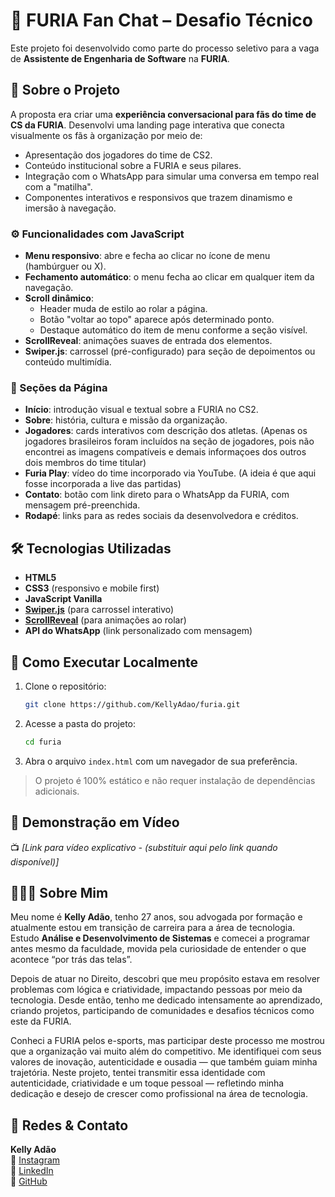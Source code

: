 # 🐺 FURIA Fan Chat – Desafio Técnico

Este projeto foi desenvolvido como parte do processo seletivo para a vaga de **Assistente de Engenharia de Software** na **FURIA**.

## 💬 Sobre o Projeto

A proposta era criar uma **experiência conversacional para fãs do time de CS da FURIA**. Desenvolvi uma landing page interativa que conecta visualmente os fãs à organização por meio de:

- Apresentação dos jogadores do time de CS2.
- Conteúdo institucional sobre a FURIA e seus pilares.
- Integração com o WhatsApp para simular uma conversa em tempo real com a "matilha".
- Componentes interativos e responsivos que trazem dinamismo e imersão à navegação.

### ⚙️ Funcionalidades com JavaScript

- **Menu responsivo**: abre e fecha ao clicar no ícone de menu (hambúrguer ou X).
- **Fechamento automático**: o menu fecha ao clicar em qualquer item da navegação.
- **Scroll dinâmico**:
  - Header muda de estilo ao rolar a página.
  - Botão "voltar ao topo" aparece após determinado ponto.
  - Destaque automático do item de menu conforme a seção visível.
- **ScrollReveal**: animações suaves de entrada dos elementos.
- **Swiper.js**: carrossel (pré-configurado) para seção de depoimentos ou conteúdo multimídia.

### 📄 Seções da Página

- **Início**: introdução visual e textual sobre a FURIA no CS2.
- **Sobre**: história, cultura e missão da organização.
- **Jogadores**: cards interativos com descrição dos atletas. (Apenas os jogadores brasileiros foram incluídos na seção de jogadores, pois não encontrei as imagens compatíveis e demais informaçoes dos outros dois membros do time titular)
- **Furia Play**: vídeo do time incorporado via YouTube. (A ideia é que aqui fosse incorporada a live das partidas)
- **Contato**: botão com link direto para o WhatsApp da FURIA, com mensagem pré-preenchida.
- **Rodapé**: links para as redes sociais da desenvolvedora e créditos.

## 🛠️ Tecnologias Utilizadas

- **HTML5**
- **CSS3** (responsivo e mobile first)
- **JavaScript Vanilla**
- **[Swiper.js](https://swiperjs.com/)** (para carrossel interativo)
- **[ScrollReveal](https://scrollrevealjs.org/)** (para animações ao rolar)
- **API do WhatsApp** (link personalizado com mensagem)

## 🧪 Como Executar Localmente

1. Clone o repositório:

   ```bash
   git clone https://github.com/KellyAdao/furia.git
   ```

2. Acesse a pasta do projeto:

   ```bash
   cd furia
   ```

3. Abra o arquivo `index.html` com um navegador de sua preferência.

> O projeto é 100% estático e não requer instalação de dependências adicionais.

## 🎥 Demonstração em Vídeo

📺 _[Link para vídeo explicativo - (substituir aqui pelo link quando disponível)]_

## 👩🏻‍💻 Sobre Mim

Meu nome é **Kelly Adão**, tenho 27 anos, sou advogada por formação e atualmente estou em transição de carreira para a área de tecnologia. Estudo **Análise e Desenvolvimento de Sistemas** e comecei a programar antes mesmo da faculdade, movida pela curiosidade de entender o que acontece “por trás das telas”.

Depois de atuar no Direito, descobri que meu propósito estava em resolver problemas com lógica e criatividade, impactando pessoas por meio da tecnologia. Desde então, tenho me dedicado intensamente ao aprendizado, criando projetos, participando de comunidades e desafios técnicos como este da FURIA.

Conheci a FURIA pelos e-sports, mas participar deste processo me mostrou que a organização vai muito além do competitivo. Me identifiquei com seus valores de inovação, autenticidade e ousadia — que também guiam minha trajetória. Neste projeto, tentei transmitir essa identidade com autenticidade, criatividade e um toque pessoal — refletindo minha dedicação e desejo de crescer como profissional na área de tecnologia.

## 📱 Redes & Contato

**Kelly Adão**  
🔗 [Instagram](https://www.instagram.com/kellycode_)  
🔗 [LinkedIn](https://www.linkedin.com/in/kelly-adao/)  
🔗 [GitHub](https://github.com/KellyAdao)
